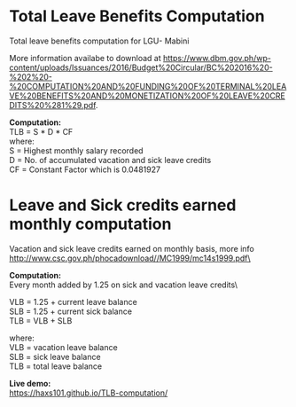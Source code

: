 # Total Leave Benefits Computation
Total leave benefits computation for LGU- Mabini

More information availabe to download at https://www.dbm.gov.ph/wp-content/uploads/Issuances/2016/Budget%20Circular/BC%202016%20-%202%20-%20COMPUTATION%20AND%20FUNDING%20OF%20TERMINAL%20LEAVE%20BENEFITS%20AND%20MONETIZATION%20OF%20LEAVE%20CREDITS%20%281%29.pdf.

**Computation:**\
TLB = S * D * CF\
where:\
S = Highest monthly salary recorded\
D = No. of accumulated vacation and sick leave credits\
CF = Constant Factor which is 0.0481927

# Leave and Sick credits earned monthly computation
Vacation and sick leave credits earned on monthly basis, more info http://www.csc.gov.ph/phocadownload//MC1999/mc14s1999.pdf\

**Computation:**\
Every month added by 1.25 on sick and vacation leave credits\

VLB = 1.25 + current leave balance\
SLB = 1.25 + current sick balance\
TLB = VLB + SLB

where:\
VLB = vacation leave balance\
SLB = sick leave balance\
TLB = total leave balance

**Live demo:**\
https://haxs101.github.io/TLB-computation/
